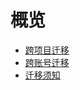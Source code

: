 # 概览


* [跨项目迁移](/urm/migrate_between_projects)
* [跨账号迁移](/urm/migrate_between_companys)
* [迁移须知](/urm/migration_rules)


